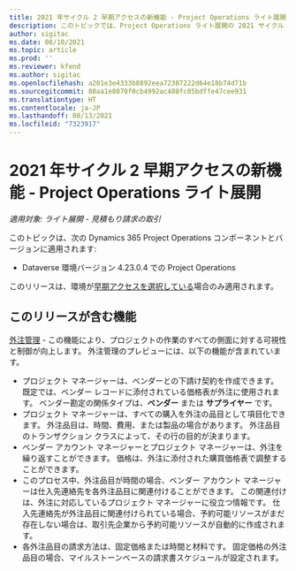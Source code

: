 ```yaml
---
title: 2021 年サイクル 2 早期アクセスの新機能 - Project Operations ライト展開
description: このトピックでは、Project Operations ライト展開の 2021 サイクル 2 早期アクセス リリースで利用できる品質更新についての情報を提供します。
author: sigitac
ms.date: 08/10/2021
ms.topic: article
ms.prod: ''
ms.reviewer: kfend
ms.author: sigitac
ms.openlocfilehash: a201e3e4333b8892eea72387222d64e18b74d71b
ms.sourcegitcommit: 80aa1e8070f0cb4992ac408fc05bdffe47cee931
ms.translationtype: HT
ms.contentlocale: ja-JP
ms.lasthandoff: 08/13/2021
ms.locfileid: "7323917"
---
```

# <a name="whats-new-2021-wave-2-early-access---project-operations-lite-deployment"></a>2021 年サイクル 2 早期アクセスの新機能 - Project Operations ライト展開

_適用対象: ライト展開 - 見積もり請求の取引_

このトピックは、次の Dynamics 365 Project Operations コンポーネントとバージョンに適用されます:

  - Dataverse 環境バージョン 4.23.0.4 での Project Operations

このリリースは、環境が[早期アクセスを選択している](/power-platform/admin/opt-in-early-access-updates#how-to-enable-early-access-updates)場合のみ適用されます。

## <a name="features-included-in-this-release"></a>このリリースが含む機能

[外注管理](../subcontracting/subcontracting_EA_scope.md) - この機能により、プロジェクトの作業のすべての側面に対する可視性と制御が向上します。 外注管理のプレビューには、以下の機能が含まれています。

  - プロジェクト マネージャーは、ベンダーとの下請け契約を作成できます。 既定では、ベンダー レコードに添付されている価格表が外注に使用されます。 ベンダー勘定の関係タイプは、**ベンダー** または **サプライヤー** です。
  - プロジェクト マネージャーは、すべての購入を外注の品目として項目化できます。 外注品目は、時間、費用、または製品の場合があります。 外注品目のトランザクション クラスによって、その行の目的が決まります。
  - ベンダー アカウント マネージャーとプロジェクト マネージャーは、外注を繰り返すことができます。 価格は、外注に添付された購買価格表で調整することができます。
  - このプロセス中、外注品目が時間の場合、ベンダー アカウント マネージャーは仕入先連絡先を各外注品目に関連付けることができます。 この関連付けは、外注に対応しているプロジェクト マネージャーに役立つ情報です。 仕入先連絡先が外注品目に関連付けられている場合、予約可能リソースがまだ存在しない場合は、取引先企業から予約可能リソースが自動的に作成されます。
  - 各外注品目の請求方法は、固定価格または時間と材料です。 固定価格の外注品目の場合、マイルストーンベースの請求書スケジュールが設定されます。
